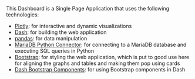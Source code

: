This Dashboard is a Single Page Application that uses the following technologies:

- [Plotly](https://plotly.com//): for interactive and dynamic visualizations
- [Dash](https://plotly.com/dash/): for building the web application
- [pandas](https://pandas.pydata.org/): for data manipulation
- [MariaDB Python Connector](https://mariadb.com/resources/blog/how-to-connect-python-programs-to-mariadb/): for connecting to a MariaDB database and executing SQL queries in Python
- [Bootstrap](https://getbootstrap.com/): for styling the web application, which is put to good use here for aligning the graphs and tables and making them pop using cards
- [Dash Bootstrap Components](https://dash-bootstrap-components.opensource.faculty.ai/): for using Bootstrap components in Dash
